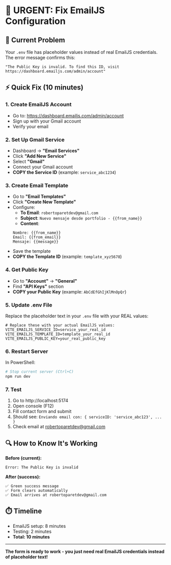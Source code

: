 # 🚨 URGENT: Fix EmailJS Configuration

## 🎯 Current Problem

Your `.env` file has placeholder values instead of real EmailJS credentials. The error message confirms this:

```
"The Public Key is invalid. To find this ID, visit https://dashboard.emailjs.com/admin/account"
```

## ⚡ Quick Fix (10 minutes)

### 1. Create EmailJS Account
- Go to: https://dashboard.emailjs.com/admin/account
- Sign up with your Gmail account
- Verify your email

### 2. Set Up Gmail Service  
- Dashboard → **"Email Services"**
- Click **"Add New Service"**
- Select **"Gmail"** 
- Connect your Gmail account
- **COPY the Service ID** (example: `service_abc1234`)

### 3. Create Email Template
- Go to **"Email Templates"**
- Click **"Create New Template"**
- Configure:
  - **To Email**: `robertoparetdev@gmail.com`
  - **Subject**: `Nuevo mensaje desde portfolio - {{from_name}}`
  - **Content**: 
  ```
  Nombre: {{from_name}}
  Email: {{from_email}}
  Mensaje: {{message}}
  ```
- Save the template
- **COPY the Template ID** (example: `template_xyz5678`)

### 4. Get Public Key
- Go to **"Account"** → **"General"**
- Find **"API Keys"** section  
- **COPY your Public Key** (example: `AbCdEfGhIjKlMnOpQr`)

### 5. Update .env File

Replace the placeholder text in your `.env` file with your REAL values:

```env
# Replace these with your actual EmailJS values:
VITE_EMAILJS_SERVICE_ID=service_your_real_id
VITE_EMAILJS_TEMPLATE_ID=template_your_real_id
VITE_EMAILJS_PUBLIC_KEY=your_real_public_key
```

### 6. Restart Server

In PowerShell:
```powershell
# Stop current server (Ctrl+C)
npm run dev
```

### 7. Test

1. Go to http://localhost:5174
2. Open console (F12)
3. Fill contact form and submit
4. Should see: `Enviando email con: { serviceID: 'service_abc123', ... }`
5. Check email at robertoparetdev@gmail.com

## 🔍 How to Know It's Working

**Before (current):**
```
Error: The Public Key is invalid
```

**After (success):**
```
✅ Green success message
✅ Form clears automatically  
✅ Email arrives at robertoparetdev@gmail.com
```

## ⏱️ Timeline
- EmailJS setup: 8 minutes
- Testing: 2 minutes
- **Total: 10 minutes**

---

**The form is ready to work - you just need real EmailJS credentials instead of placeholder text!**
